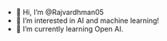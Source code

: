 - 👋 Hi, I’m @Rajvardhman05
- 👀 I’m interested in AI and machine learning! 
- 🌱 I’m currently learning Open AI.

<!---
Rajvardhman05/Rajvardhman05 is a ✨ special ✨ repository because its `README.md` (this file) appears on your GitHub profile.
You can click the Preview link to take a look at your changes.
--->
